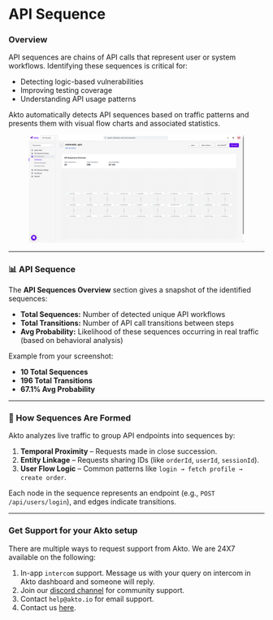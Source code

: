 # API Sequence

### Overview

API sequences are chains of API calls that represent user or system workflows. Identifying these sequences is critical for:

* Detecting logic-based vulnerabilities
* Improving testing coverage
* Understanding API usage patterns

Akto automatically detects API sequences based on traffic patterns and presents them with visual flow charts and associated statistics.

<figure><img src="../../.gitbook/assets/image (131).png" alt=""><figcaption></figcaption></figure>

***

### 📊 API Sequence&#x20;

The **API Sequences Overview** section gives a snapshot of the identified sequences:

* **Total Sequences:** Number of detected unique API workflows
* **Total Transitions:** Number of API call transitions between steps
* **Avg Probability:** Likelihood of these sequences occurring in real traffic (based on behavioral analysis)

Example from your screenshot:

* **10 Total Sequences**
* **196 Total Transitions**
* **67.1% Avg Probability**

***

### 🧠 How Sequences Are Formed

Akto analyzes live traffic to group API endpoints into sequences by:

1. **Temporal Proximity** – Requests made in close succession.
2. **Entity Linkage** – Requests sharing IDs (like `orderId`, `userId`, `sessionId`).
3. **User Flow Logic** – Common patterns like `login → fetch profile → create order`.

Each node in the sequence represents an endpoint (e.g., `POST /api/users/login`), and edges indicate transitions.

***

### Get Support for your Akto setup

There are multiple ways to request support from Akto. We are 24X7 available on the following:

1. In-app `intercom` support. Message us with your query on intercom in Akto dashboard and someone will reply.
2. Join our [discord channel](https://www.akto.io/community) for community support.
3. Contact `help@akto.io` for email support.
4. Contact us [here](https://www.akto.io/contact-us).
